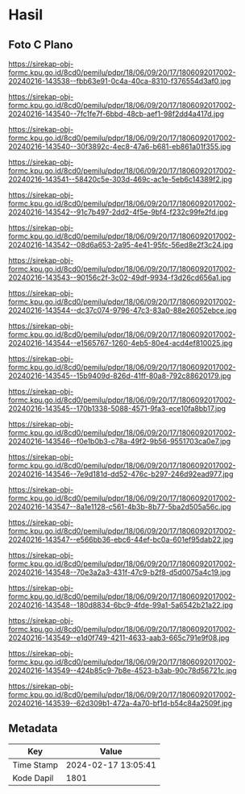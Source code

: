 # Hasil

## Foto C Plano

https://sirekap-obj-formc.kpu.go.id/8cd0/pemilu/pdpr/18/06/09/20/17/1806092017002-20240216-143538--fbb63e91-0c4a-40ca-8310-f376554d3af0.jpg

https://sirekap-obj-formc.kpu.go.id/8cd0/pemilu/pdpr/18/06/09/20/17/1806092017002-20240216-143540--7fc1fe7f-6bbd-48cb-aef1-98f2dd4a417d.jpg

https://sirekap-obj-formc.kpu.go.id/8cd0/pemilu/pdpr/18/06/09/20/17/1806092017002-20240216-143540--30f3892c-4ec8-47a6-b681-eb861a01f355.jpg

https://sirekap-obj-formc.kpu.go.id/8cd0/pemilu/pdpr/18/06/09/20/17/1806092017002-20240216-143541--58420c5e-303d-469c-ac1e-5eb6c14389f2.jpg

https://sirekap-obj-formc.kpu.go.id/8cd0/pemilu/pdpr/18/06/09/20/17/1806092017002-20240216-143542--91c7b497-2dd2-4f5e-9bf4-f232c99fe2fd.jpg

https://sirekap-obj-formc.kpu.go.id/8cd0/pemilu/pdpr/18/06/09/20/17/1806092017002-20240216-143542--08d6a653-2a95-4e41-95fc-56ed8e2f3c24.jpg

https://sirekap-obj-formc.kpu.go.id/8cd0/pemilu/pdpr/18/06/09/20/17/1806092017002-20240216-143543--90156c2f-3c02-49df-9934-f3d26cd656a1.jpg

https://sirekap-obj-formc.kpu.go.id/8cd0/pemilu/pdpr/18/06/09/20/17/1806092017002-20240216-143544--dc37c074-9796-47c3-83a0-88e26052ebce.jpg

https://sirekap-obj-formc.kpu.go.id/8cd0/pemilu/pdpr/18/06/09/20/17/1806092017002-20240216-143544--e1565767-1260-4eb5-80e4-acd4ef810025.jpg

https://sirekap-obj-formc.kpu.go.id/8cd0/pemilu/pdpr/18/06/09/20/17/1806092017002-20240216-143545--15b9409d-826d-41ff-80a8-792c88620179.jpg

https://sirekap-obj-formc.kpu.go.id/8cd0/pemilu/pdpr/18/06/09/20/17/1806092017002-20240216-143545--170b1338-5088-4571-9fa3-ece10fa8bb17.jpg

https://sirekap-obj-formc.kpu.go.id/8cd0/pemilu/pdpr/18/06/09/20/17/1806092017002-20240216-143546--f0e1b0b3-c78a-49f2-9b56-9551703ca0e7.jpg

https://sirekap-obj-formc.kpu.go.id/8cd0/pemilu/pdpr/18/06/09/20/17/1806092017002-20240216-143546--7e9d181d-dd52-476c-b297-246d92ead977.jpg

https://sirekap-obj-formc.kpu.go.id/8cd0/pemilu/pdpr/18/06/09/20/17/1806092017002-20240216-143547--8a1e1128-c561-4b3b-8b77-5ba2d505a56c.jpg

https://sirekap-obj-formc.kpu.go.id/8cd0/pemilu/pdpr/18/06/09/20/17/1806092017002-20240216-143547--e566bb36-ebc6-44ef-bc0a-601ef95dab22.jpg

https://sirekap-obj-formc.kpu.go.id/8cd0/pemilu/pdpr/18/06/09/20/17/1806092017002-20240216-143548--70e3a2a3-431f-47c9-b2f8-d5d0075a4c19.jpg

https://sirekap-obj-formc.kpu.go.id/8cd0/pemilu/pdpr/18/06/09/20/17/1806092017002-20240216-143548--180d8834-6bc9-4fde-99a1-5a6542b21a22.jpg

https://sirekap-obj-formc.kpu.go.id/8cd0/pemilu/pdpr/18/06/09/20/17/1806092017002-20240216-143549--e1d0f749-4211-4633-aab3-665c791e9f08.jpg

https://sirekap-obj-formc.kpu.go.id/8cd0/pemilu/pdpr/18/06/09/20/17/1806092017002-20240216-143549--424b85c9-7b8e-4523-b3ab-90c78d56721c.jpg

https://sirekap-obj-formc.kpu.go.id/8cd0/pemilu/pdpr/18/06/09/20/17/1806092017002-20240216-143539--62d309b1-472a-4a70-bf1d-b54c84a2509f.jpg


## Metadata

| Key        | Value               |
| ---------- | ------------------- |
| Time Stamp | 2024-02-17 13:05:41 |
| Kode Dapil | 1801                |



